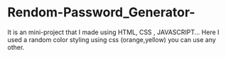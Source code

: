 # Rendom-Password_Generator-
It is an mini-project that I made using HTML, CSS , JAVASCRIPT...
Here I used a random color styling using css (orange,yellow) you can use any other.

